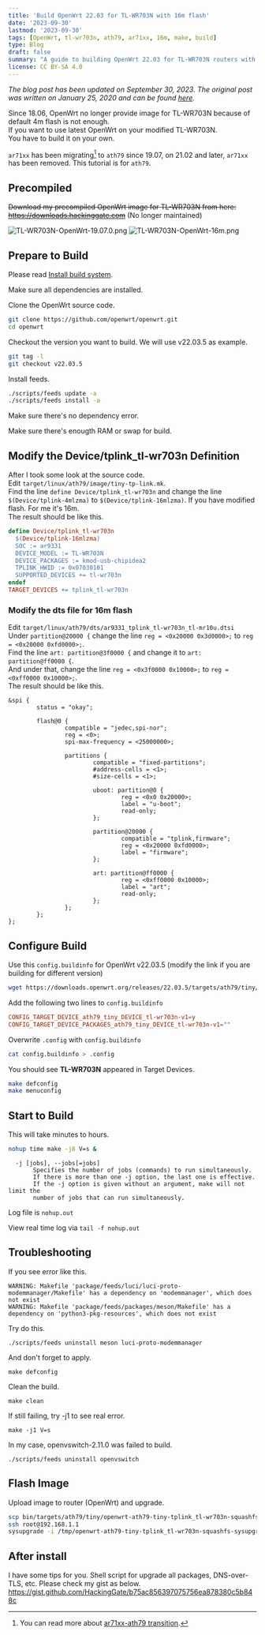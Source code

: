```yaml
---
title: 'Build OpenWrt 22.03 for TL-WR703N with 16m flash'
date: '2023-09-30'
lastmod: '2023-09-30'
tags: [OpenWrt, tl-wr703n, ath79, ar71xx, 16m, make, build]
type: Blog
draft: false
summary: "A guide to building OpenWrt 22.03 for TL-WR703N routers with 16MB flash, including source code modifications, build configuration, and installation instructions."
license: CC BY-SA 4.0
---
```

*The blog post has been updated on September 30, 2023. The original post was written on January 25, 2020 and can be found [here](https://hackinggate.gitlab.io/2020/01/25/build-openwrt-19-07-for-tl-wr703n.html).*

Since 18.06, OpenWrt no longer provide image for TL-WR703N because of default 4m flash is not enough.  
If you want to use latest OpenWrt on your modified TL-WR703N.  
You have to build it on your own.  

`ar71xx` has been migrating[^1] to `ath79` since 19.07, on 21.02 and later, `ar71xx` has been removed. This tutorial is for `ath79`.

## Precompiled

~~Download my precompiled OpenWrt image for TL-WR703N from here:~~  
~~https://downloads.hackinggate.com~~ (No longer maintained)

![TL-WR703N-OpenWrt-19.07.0.png](/static/images/TL-WR703N-OpenWrt-19.07.0.webp)
![TL-WR703N-OpenWrt-16m.png](/static/images/TL-WR703N-OpenWrt-16m.webp)

## Prepare to Build

Please read [Install build system](https://openwrt.org/docs/guide-developer/build-system/install-buildsystem).

Make sure all dependencies are installed.

Clone the OpenWrt source code.

```bash
git clone https://github.com/openwrt/openwrt.git
cd openwrt
```

Checkout the version you want to build. We will use v22.03.5 as example.

```bash
git tag -l
git checkout v22.03.5
```

Install feeds.

```bash
./scripts/feeds update -a
./scripts/feeds install -a
```

Make sure there's no dependency error.

Make sure there's enougth RAM or swap for build.

## Modify the Device/tplink_tl-wr703n Definition

After I took some look at the source code.  
Edit `target/linux/ath79/image/tiny-tp-link.mk`.  
Find the line `define Device/tplink_tl-wr703n` and change the line `$(Device/tplink-4mlzma)` to `$(Device/tplink-16mlzma)`.
If you have modified flash. For me it's 16m.  
The result should be like this.

```target/linux/ath79/image/tiny-tp-link.mk
define Device/tplink_tl-wr703n
  $(Device/tplink-16mlzma)
  SOC := ar9331            
  DEVICE_MODEL := TL-WR703N                            
  DEVICE_PACKAGES := kmod-usb-chipidea2
  TPLINK_HWID := 0x07030101
  SUPPORTED_DEVICES += tl-wr703n     
endef
TARGET_DEVICES += tplink_tl-wr703n
```

### Modify the dts file for 16m flash

Edit `target/linux/ath79/dts/ar9331_tplink_tl-wr703n_tl-mr10u.dtsi`    
Under `partition@20000 {` change the line `reg = <0x20000 0x3d0000>;` to `reg = <0x20000 0xfd0000>;`.  
Find the line `art: partition@3f0000 {` and change it to `art: partition@ff0000 {`.  
And under that, change the line `reg = <0x3f0000 0x10000>;` to `reg = <0xff0000 0x10000>;`.  
The result should be like this.

```target/linux/ath79/dts/ar9331_tplink_tl-wr703n_tl-mr10u.dtsi
&spi {                  
        status = "okay";
                                             
        flash@0 {                            
                compatible = "jedec,spi-nor";  
                reg = <0>;                     
                spi-max-frequency = <25000000>;
                                                        
                partitions {                            
                        compatible = "fixed-partitions";
                        #address-cells = <1>;
                        #size-cells = <1>;  
                                                    
                        uboot: partition@0 {        
                                reg = <0x0 0x20000>;
                                label = "u-boot";
                                read-only;
                        };                                     
                                                               
                        partition@20000 {                      
                                compatible = "tplink,firmware";
                                reg = <0x20000 0xfd0000>;
                                label = "firmware";
                        };                               
                                                         
                        art: partition@ff0000 {          
                                reg = <0xff0000 0x10000>;
                                label = "art";
                                read-only;
                        };
                };
        };
};
```

## Configure Build

Use this `config.buildinfo` for OpenWrt v22.03.5 (modify the link if you are building for different version)

```bash
wget https://downloads.openwrt.org/releases/22.03.5/targets/ath79/tiny/config.buildinfo -O config.buildinfo
```

Add the following two lines to `config.buildinfo`

```conf
CONFIG_TARGET_DEVICE_ath79_tiny_DEVICE_tl-wr703n-v1=y
CONFIG_TARGET_DEVICE_PACKAGES_ath79_tiny_DEVICE_tl-wr703n-v1=""
```

Overwrite `.config` with `config.buildinfo`

```bash
cat config.buildinfo > .config
```

You should see **TL-WR703N** appeared in Target Devices.

```bash
make defconfig
make menuconfig
```

## Start to Build

This will take minutes to hours.

```bash
nohup time make -j8 V=s &
```

```
  -j [jobs], --jobs[=jobs]
       Specifies the number of jobs (commands) to run simultaneously.
       If there is more than one -j option, the last one is effective.
       If the -j option is given without an argument, make will not limit the
       number of jobs that can run simultaneously.
```

Log file is `nohup.out`

View real time log via `tail -f nohup.out`

## Troubleshooting

If you see error like this.

```
WARNING: Makefile 'package/feeds/luci/luci-proto-modemmanager/Makefile' has a dependency on 'modemmanager', which does not exist
WARNING: Makefile 'package/feeds/packages/meson/Makefile' has a dependency on 'python3-pkg-resources', which does not exist
```

Try do this.

```
./scripts/feeds uninstall meson luci-proto-modemmanager
```

And don't forget to apply.

```
make defconfig
```

Clean the build.

```
make clean
```

If still failing, try -j1 to see real error.

```
make -j1 V=s
```

In my case, openvswitch-2.11.0 was failed to build.

```
./scripts/feeds uninstall openvswitch
```

## Flash Image

Upload image to router (OpenWrt) and upgrade.

```bash
scp bin/targets/ath79/tiny/openwrt-ath79-tiny-tplink_tl-wr703n-squashfs-sysupgrade.bin root@192.168.1.1:/tmp/
ssh root@192.168.1.1
sysupgrade -i /tmp/openwrt-ath79-tiny-tplink_tl-wr703n-squashfs-sysupgrade.bin
```

## After install

I have some tips for you. Shell script for upgrade all packages, DNS-over-TLS, etc. Please check my gist as below.  
https://gist.github.com/HackingGate/b75ac856397075756ea878380c5b848c

[^1]: You can read more about [ar71xx-ath79 transition](https://openwrt.org/docs/techref/targets/ath79#ar71xx-ath79_transition).
